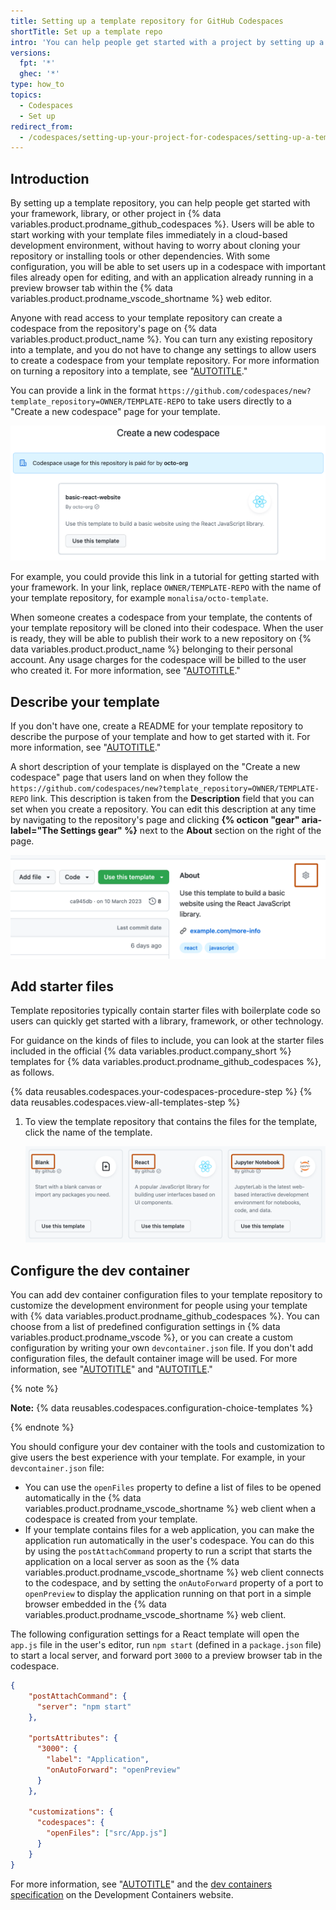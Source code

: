 ```yaml
---
title: Setting up a template repository for GitHub Codespaces
shortTitle: Set up a template repo
intro: 'You can help people get started with a project by setting up a template repository for use with {% data variables.product.prodname_github_codespaces %}.'
versions:
  fpt: '*'
  ghec: '*'
type: how_to
topics:
  - Codespaces
  - Set up
redirect_from:
  - /codespaces/setting-up-your-project-for-codespaces/setting-up-a-template-repository-for-github-codespaces
---
```


## Introduction

By setting up a template repository, you can help people get started with your framework, library, or other project in {% data variables.product.prodname_github_codespaces %}. Users will be able to start working with your template files immediately in a cloud-based development environment, without having to worry about cloning your repository or installing tools or other dependencies. With some configuration, you will be able to set users up in a codespace with important files already open for editing, and with an application already running in a preview browser tab within the {% data variables.product.prodname_vscode_shortname %} web editor.

Anyone with read access to your template repository can create a codespace from the repository's page on {% data variables.product.product_name %}. You can turn any existing repository into a template, and you do not have to change any settings to allow users to create a codespace from your template repository. For more information on turning a repository into a template, see "[AUTOTITLE](/repositories/creating-and-managing-repositories/creating-a-template-repository)."

You can provide a link in the format `https://github.com/codespaces/new?template_repository=OWNER/TEMPLATE-REPO` to take users directly to a "Create a new codespace" page for your template.

![Screenshot of the "Create a new codespace" page for a template repository called "Basic React website," with a "Use this template" button.](/assets/images/help/codespaces/create-a-new-codespace-page.png)

For example, you could provide this link in a tutorial for getting started with your framework. In your link, replace `OWNER/TEMPLATE-REPO` with the name of your template repository, for example `monalisa/octo-template`.

When someone creates a codespace from your template, the contents of your template repository will be cloned into their codespace. When the user is ready, they will be able to publish their work to a new repository on {% data variables.product.product_name %} belonging to their personal account. Any usage charges for the codespace will be billed to the user who created it. For more information, see "[AUTOTITLE](/codespaces/developing-in-codespaces/creating-a-codespace-from-a-template)."

## Describe your template

If you don't have one, create a README for your template repository to describe the purpose of your template and how to get started with it. For more information, see "[AUTOTITLE](/repositories/managing-your-repositorys-settings-and-features/customizing-your-repository/about-readmes)."

A short description of your template is displayed on the "Create a new codespace" page that users land on when they follow the `https://github.com/codespaces/new?template_repository=OWNER/TEMPLATE-REPO` link. This description is taken from the **Description** field that you can set when you create a repository. You can edit this description at any time by navigating to the repository's page and clicking **{% octicon "gear" aria-label="The Settings gear" %}** next to the **About** section on the right of the page.

![Screenshot of the "About" section on a repository page. The settings button (a gear symbol) is highlighted with a dark orange outline.](/assets/images/help/codespaces/repository-settings-icon.png)

## Add starter files

Template repositories typically contain starter files with boilerplate code so users can quickly get started with a library, framework, or other technology.

For guidance on the kinds of files to include, you can look at the starter files included in the official {% data variables.product.company_short %} templates for {% data variables.product.prodname_github_codespaces %}, as follows.

{% data reusables.codespaces.your-codespaces-procedure-step %}
{% data reusables.codespaces.view-all-templates-step %}
1. To view the template repository that contains the files for the template, click the name of the template.

   ![Screenshot of the "Explore quick start templates" section of the codespaces page. The names of the templates are highlighted with orange outlines.](/assets/images/help/codespaces/react-template-name.png)

## Configure the dev container

You can add dev container configuration files to your template repository to customize the development environment for people using your template with {% data variables.product.prodname_github_codespaces %}. You can choose from a list of predefined configuration settings in {% data variables.product.prodname_vscode %}, or you can create a custom configuration by writing your own `devcontainer.json` file. If you don't add configuration files, the default container image will be used. For more information, see "[AUTOTITLE](/codespaces/setting-up-your-project-for-codespaces/adding-a-dev-container-configuration/introduction-to-dev-containers)" and "[AUTOTITLE](/codespaces/setting-up-your-project-for-codespaces/adding-a-dev-container-configuration)."

{% note %}

**Note:** {% data reusables.codespaces.configuration-choice-templates %}

{% endnote %}

You should configure your dev container with the tools and customization to give users the best experience with your template. For example, in your `devcontainer.json` file:
- You can use the `openFiles` property to define a list of files to be opened automatically in the {% data variables.product.prodname_vscode_shortname %} web client when a codespace is created from your template.
- If your template contains files for a web application, you can make the application run automatically in the user's codespace. You can do this by using the `postAttachCommand` property to run a script that starts the application on a local server as soon as the {% data variables.product.prodname_vscode_shortname %} web client connects to the codespace, and by setting the `onAutoForward` property of a port to `openPreview` to display the application running on that port in a simple browser embedded in the {% data variables.product.prodname_vscode_shortname %} web client.

The following configuration settings for a React template will open the `app.js` file in the user's editor, run `npm start` (defined in a `package.json` file) to start a local server, and forward port `3000` to a preview browser tab in the codespace.

```JSON
{
    "postAttachCommand": {
      "server": "npm start"
    },

    "portsAttributes": {
      "3000": {
        "label": "Application",
        "onAutoForward": "openPreview"
      }
    },

    "customizations": {
      "codespaces": {
        "openFiles": ["src/App.js"]
      }
    }
}
```
For more information, see "[AUTOTITLE](/codespaces/setting-up-your-project-for-codespaces/configuring-dev-containers/automatically-opening-files-in-the-codespaces-for-a-repository)" and the [dev containers specification](https://containers.dev/implementors/json_reference/#general-properties) on the Development Containers website.
